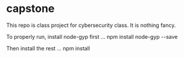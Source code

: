# capstone

This repo is class project for cybersecurity class.  It is nothing fancy.

To properly run, install node-gyp first ...
npm install node-gyp --save

Then install the rest ...
npm install


